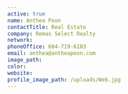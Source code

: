 ```yaml
---
active: true
name: Anthea Poon
contactTitle: Real Estate
company: Remax Select Realty
network:
phoneOffice: 604-719-6103
email: anthea@antheapoon.com
image_path:
color:
website:
profile_image_path: /uploads/Web.jpg
---
```



